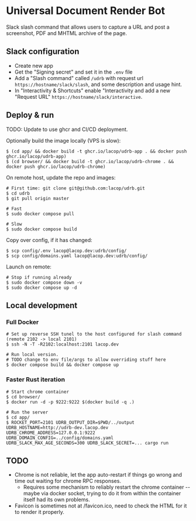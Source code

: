 # Universal Document Render Bot

Slack slash command that allows users to capture a URL and post a screenshot, PDF and MHTML archive of the page.

## Slack configuration

* Create new app
* Get the "Signing secret" and set it in the `.env` file
* Add a "Slash command" called `/udrb` with request url `https://hostname/slack/slash`, and some description and usage hint.
* In "Interactivity & Shortcuts" enable "Interactivity and add a new "Request URL" `https://hostname/slack/interactive`.

## Deploy & run

TODO: Update to use ghcr and CI/CD deployment.

Optionally build the image locally (VPS is slow):

```shell
$ (cd app/ && docker build -t ghcr.io/lacop/udrb-app . && docker push ghcr.io/lacop/udrb-app)
$ (cd browser/ && docker build -t ghcr.io/lacop/udrb-chrome . && docker push ghcr.io/lacop/udrb-chrome)
```

On remote host, update the repo and images:

```shell
# First time: git clone git@github.com:lacop/udrb.git
$ cd udrb
$ git pull origin master

# Fast
$ sudo docker compose pull

# Slow
$ sudo docker compose build 
```

Copy over config, if it has changed:

```shell
$ scp config/.env lacop@lacop.dev:udrb/config/
$ scp config/domains.yaml lacop@lacop.dev:udrb/config/
```

Launch on remote:

```shell
# Stop if running already
$ sudo docker compose down -v
$ sudo docker compose up -d
```

## Local development

### Full Docker

```shell
# Set up reverse SSH tunel to the host configured for slash command (remote 2102 -> local 2101)
$ ssh -N -T -R2102:localhost:2101 lacop.dev

# Run local version.
# TODO change to env file/args to allow overriding stuff here
$ docker compose build && docker compose up
```

### Faster Rust iteration

```shell
# Start chrome container
$ cd browser/
$ docker run -d -p 9222:9222 $(docker build -q .)

# Run the server
$ cd app/
$ ROCKET_PORT=2101 UDRB_OUTPUT_DIR=$PWD/../output UDRB_HOSTNAME=http://udrb-dev.lacop.dev UDRB_CHROME_ADDRESS=127.0.0.1:9222 UDRB_DOMAIN_CONFIG=../config/domains.yaml UDRB_SLACK_MAX_AGE_SECONDS=300 UDRB_SLACK_SECRET=... cargo run
```

## TODO

* Chrome is not reliable, let the app auto-restart if things go wrong and time out waiting for chrome RPC responses.
  * Requires some mechanism to reliably restart the chrome container -- maybe via docker socket, trying to do it from within the container itself had its own problems.
* Favicon is sometimes not at /favicon.ico, need to check the HTML for it to render it properly.
